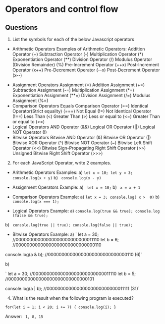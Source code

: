 # Operators and control flow

## Questions

1. List the symbols for each of the below Javascript operators

- Arithmetic Operators
  Examples of Arithmetic Operators:
  Addition Operator (+)
  Subtraction Operator (-)
  Multiplication Operator (\*)
  Exponentiation Operator (\*\*)
  Division Operator (/)
  Modulus Operator (Division Remainder) (%)
  Pre-Increment Operator (++x)
  Post-Increment Operator (x++)
  Pre-Decrement Operator (--x)
  Post-Decrement Operator (x--)

* Assignment Operators
  Assignment (=)
  Addition Assignment (+=)
  Subtraction Assignment (-=)
  Multiplication Assignment (\*=)
  Exponentiation Assignment (\*\*=)
  Division Assignment (/=)
  Modulus Assignment (%=)
* Comparison Operators
  Equals Comparison Operator (==)
  Identical Operator(Strict equality) (===)
  Not Equal (!=)
  Not Identical Operator (!==)
  Less Than (<)
  Greater Than (>)
  Less or equal to (<=)
  Greater Than or equal to (>=)
* Logical Operators
  AND Operator (&&)
  Logical OR Operator (||)
  Logical NOT Operator (!)
* Bitwise Operators
  Bitwise AND Operator (&)
  Bitwise OR Operator (|)
  Bitwise XOR Operator (^)
  Bitwise NOT Operator (~)
  Bitwise Left Shift Operator (<<)
  Bitwise Sign-Propagating Right Shift Operator (>>)
  Unsigned Bitwise Right Shift Operator (>>>)

2. For each JavaScript Operator, write 2 examples.

- Arithmetic Operators
  Examples: a) `let x = 10;
let y = 3;
console.log(x + y)`
  b) `
  console.log(x - y)`

- Assignment Operators
  Example: a) `
let x = 10;`
  b) `
x = x + 1`
- Comparison Operators
  Example: a) `let x = 3;
console.log( x >  0)`
  b) `
  console.log(x === 1);`
- Logical Operators
  Example: a) `console.log(true && true);
console.log (false && true);`

b) `
console.log(true || true);
console.log(false || true);`

- Bitwise Operators
  Example: a) `
  let a = 30; //00000000000000000000000000011110
  let b = 6; //00000000000000000000000000000110

console.log(a & b); //00000000000000000000000000000110 (6)`

b)

`
let a = 30; //00000000000000000000000000011110
let b = 5; //00000000000000000000000000000101

console.log(a | b); //00000000000000000000000000011111 (31)`

4. What is the result when the following program is executed?

`for(let i = 1; i < 20; i += 7) {
    console.log(i);
}`

Answer: `
1, 8, 15`
